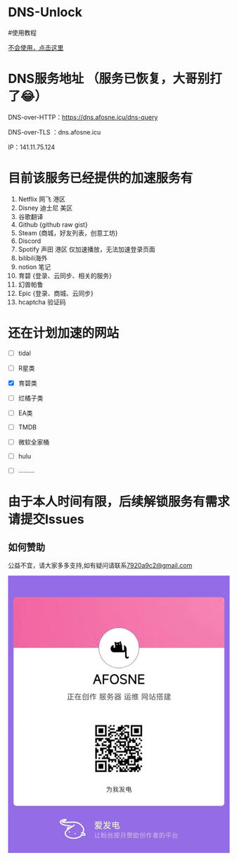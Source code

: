 # DNS-Unlock

#使用教程

[不会使用，点击这里](/tutorial.md)

# DNS服务地址 （服务已恢复，大哥别打了😂）

DNS-over-HTTP：https://dns.afosne.icu/dns-query 

DNS-over-TLS ：dns.afosne.icu

IP：141.11.75.124



# 目前该服务已经提供的加速服务有

1. Netflix 网飞 港区
2. Disney 迪士尼 美区
3. 谷歌翻译
4. Github {github raw gist}
5. Steam {商城，好友列表，创意工坊} 
6. Discord
7. Spotify 声田 港区 仅加速播放，无法加速登录页面
8. bilibili海外 
9. notion 笔记
10. 育碧 {登录、云同步、相关的服务}
11. 幻兽帕鲁
12. Epic {登录、商城、云同步}
13. hcaptcha 验证码



# 还在计划加速的网站

- [ ] tidal
- [ ] R星类
- [x] 育碧类
- [ ] 烂橘子类
- [ ] EA类
- [ ] TMDB
- [ ] 微软全家桶
- [ ] hulu
- [ ] .........



# 由于本人时间有限，后续解锁服务有需求请提交Issues


## 如何赞助

公益不宜，请大家多多支持,如有疑问请联系[7920a9c2@gmail.com](mailto:7920a9c2@gmail.com) 

![爱发电](/img/afd.jpg)
